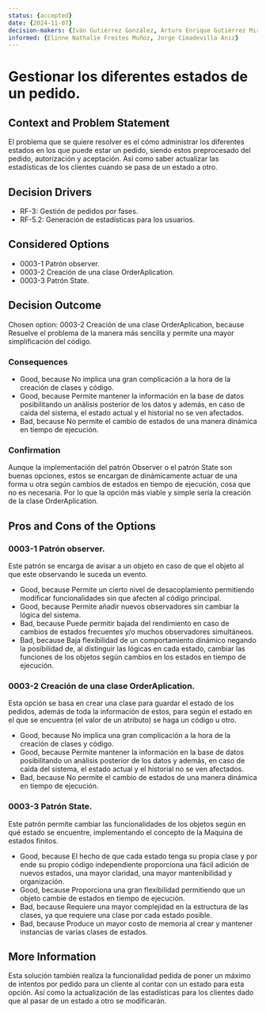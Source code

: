 ```yaml
---
status: {accepted}
date: {2024-11-07}
decision-makers: {Iván Gutiérrez González, Arturo Enrique Gutiérrez Mirandona}
informed: {Elinne Nathalie Freites Muñoz, Jorge Cimadevilla Aniz}
---
```


# Gestionar los diferentes estados de un pedido.

## Context and Problem Statement

El problema que se quiere resolver es el cómo administrar los diferentes estados en los que puede estar un pedido, siendo estos preprocesado del pedido, autorización y aceptación. Así como saber actualizar las estadísticas de los clientes cuando se pasa de un estado a otro.


## Decision Drivers

* RF-3: Gestión de pedidos por fases.
* RF-5.2: Generación de estadísticas para los usuarios.

## Considered Options

* 0003-1 Patrón observer.
* 0003-2 Creación de una clase OrderAplication.
* 0003-3 Patrón State.

## Decision Outcome

Chosen option: 0003-2 Creación de una clase OrderAplication, because Resuelve el problema de la manera más sencilla y permite una mayor simplificación  del código.


### Consequences

* Good, because No implica una gran complicación a la hora de la creación de clases y código.
* Good, because Permite mantener la información en la base de datos posibilitando un análisis posterior de los datos y además, en caso de caída del sistema, el estado actual y el historial no se ven afectados.
* Bad, because No permite el cambio de estados de una manera dinámica en tiempo de ejecución.

### Confirmation

Aunque la implementación del patrón Observer o el patrón State son buenas opciones, estos se encargan de dinámicamente actuar de una forma u otra según cambios de estados en tiempo de ejecución, cosa que no es necesaria. Por lo que la opción más viable y simple sería la creación de la clase OrderAplication.


## Pros and Cons of the Options

### 0003-1 Patrón observer.

Este patrón se encarga de avisar a un objeto en caso de que el objeto al que este observando le suceda un evento. 

* Good, because Permite un cierto nivel de desacoplamiento permitiendo modificar funcionalidades sin que afecten al código principal.
* Good, because Permite añadir nuevos observadores sin cambiar la lógica del sistema.
* Bad, because Puede permitir bajada del rendimiento en caso de cambios de estados frecuentes y/o muchos observadores simultáneos.
* Bad, because Baja flexibilidad de un comportamiento dinámico negando la posibilidad de, al distinguir las lógicas en cada estado, cambiar las funciones de los objetos según cambios en los estados en tiempo de ejecución.

### 0003-2 Creación de una clase OrderAplication.

Esta opción se basa en crear una clase para guardar el estado de los pedidos, además de toda la información de estos, para según el estado en el que se encuentra (el valor de un atributo) se haga un código u otro.

* Good, because No implica una gran complicación a la hora de la creación de clases y código.
* Good, because Permite mantener la información en la base de datos posibilitando un análisis posterior de los datos y además, en caso de caída del sistema, el estado actual y el historial no se ven afectados.
* Bad, because No permite el cambio de estados de una manera dinámica en tiempo de ejecución.

### 0003-3 Patrón State.

Este patrón permite cambiar las funcionalidades de los objetos según en qué estado se encuentre, implementando el concepto de la Maquina de estados finitos.

* Good, because El hecho de que cada estado tenga su propia clase y por ende su propio código independiente proporciona una fácil adición de nuevos estados, una mayor claridad, una mayor mantenibilidad y organización.
* Good, because Proporciona una gran flexibilidad permitiendo que un objeto cambie de estados en tiempo de ejecución. 
* Bad, because Requiere una mayor complejidad en la estructura de las clases, ya que requiere una clase por cada estado posible.
* Bad, because Produce un mayor costo de memoria al crear y mantener instancias de varias clases de estados.



## More Information

Esta solución también realiza la funcionalidad pedida de poner un máximo de intentos por pedido para un cliente al contar con un estado para esta opción. Así como la actualización de las estadísticas para los clientes dado que al pasar de un estado a otro se modificarán.
